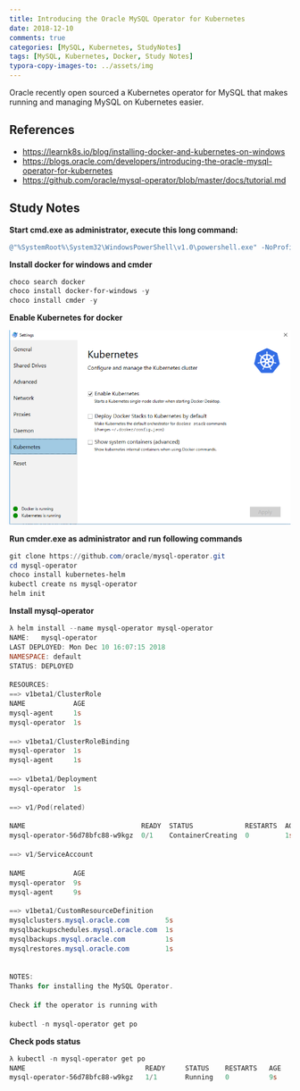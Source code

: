 ```yaml
---
title: Introducing the Oracle MySQL Operator for Kubernetes
date: 2018-12-10
comments: true
categories: [MySQL, Kubernetes, StudyNotes]
tags: [MySQL, Kubernetes, Docker, Study Notes]
typora-copy-images-to: ../assets/img
---
```

Oracle recently open sourced a Kubernetes operator for MySQL that makes running and managing MySQL on Kubernetes easier.



## References

- https://learnk8s.io/blog/installing-docker-and-kubernetes-on-windows
- https://blogs.oracle.com/developers/introducing-the-oracle-mysql-operator-for-kubernetes
- https://github.com/oracle/mysql-operator/blob/master/docs/tutorial.md




## Study Notes

**Start cmd.exe as administrator, execute this long command:**

```powershell
@"%SystemRoot%\System32\WindowsPowerShell\v1.0\powershell.exe" -NoProfile -InputFormat None -ExecutionPolicy Bypass -Command "iex ((New-Object System.Net.WebClient).DownloadString('https://chocolatey.org/install.ps1'))" && SET "PATH=%PATH%;%ALLUSERSPROFILE%\chocolatey\bin"
```

**Install docker for windows and cmder**

```powershell
choco search docker
choco install docker-for-windows -y
choco install cmder -y
```

**Enable Kubernetes for docker**

![1544477338793](/assets/img/1544477338793.png)



**Run cmder.exe as administrator and run following commands**

```powershell
git clone https://github.com/oracle/mysql-operator.git
cd mysql-operator
choco install kubernetes-helm
kubectl create ns mysql-operator
helm init
```



**Install mysql-operator**

```powershell
λ helm install --name mysql-operator mysql-operator
NAME:   mysql-operator
LAST DEPLOYED: Mon Dec 10 16:07:15 2018
NAMESPACE: default
STATUS: DEPLOYED

RESOURCES:
==> v1beta1/ClusterRole
NAME            AGE
mysql-agent     1s
mysql-operator  1s

==> v1beta1/ClusterRoleBinding
mysql-operator  1s
mysql-agent     1s

==> v1beta1/Deployment
mysql-operator  1s

==> v1/Pod(related)

NAME                             READY  STATUS             RESTARTS  AGE
mysql-operator-56d78bfc88-w9kgz  0/1    ContainerCreating  0         1s

==> v1/ServiceAccount

NAME            AGE
mysql-operator  9s
mysql-agent     9s

==> v1beta1/CustomResourceDefinition
mysqlclusters.mysql.oracle.com         5s
mysqlbackupschedules.mysql.oracle.com  1s
mysqlbackups.mysql.oracle.com          1s
mysqlrestores.mysql.oracle.com         1s


NOTES:
Thanks for installing the MySQL Operator.

Check if the operator is running with

kubectl -n mysql-operator get po
```

**Check pods status**

```powershell
λ kubectl -n mysql-operator get po
NAME                              READY     STATUS    RESTARTS   AGE
mysql-operator-56d78bfc88-w9kgz   1/1       Running   0          9s
```


